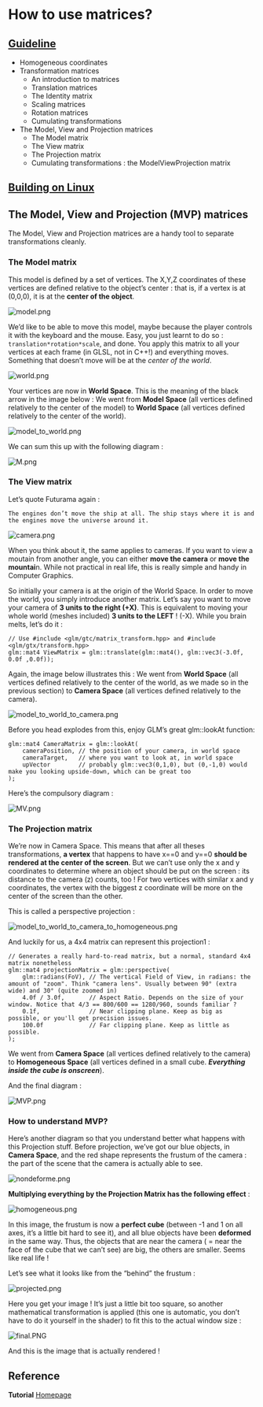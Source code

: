 # How to use matrices?

## [Guideline](http://www.opengl-tutorial.org/beginners-tutorials/tutorial-3-matrices/#transformation-matrices)
* Homogeneous coordinates
* Transformation matrices
    * An introduction to matrices
    * Translation matrices
    * The Identity matrix
    * Scaling matrices
    * Rotation matrices
    * Cumulating transformations
* The Model, View and Projection matrices
    * The Model matrix
    * The View matrix
    * The Projection matrix
    * Cumulating transformations : the ModelViewProjection matrix

## [Building on Linux](https://github.com/HugoNip/OpenGLLearning#building-on-linux)

## The Model, View and Projection (MVP) matrices
The Model, View and Projection matrices are a handy tool to separate transformations cleanly.

### The Model matrix
This model is defined by a set of vertices. The X,Y,Z coordinates of these vertices are defined relative to the object’s center : that is, if a vertex is at (0,0,0), it is at the **center of the object**.

![model.png](https://github.com/HugoNip/OpenGLLearning/blob/master/figures/model.png)

We’d like to be able to move this model, maybe because the player controls it with the keyboard and the mouse. Easy, you just learnt to do so : ```translation*rotation*scale```, and done. You apply this matrix to all your vertices at each frame (in GLSL, not in C++!) and everything moves. Something that doesn’t move will be at the *center of the world*.

![world.png](https://github.com/HugoNip/OpenGLLearning/blob/master/figures/world.png)

Your vertices are now in **World Space**. This is the meaning of the black arrow in the image below : We went from **Model Space** (all vertices defined relatively to the center of the model) to **World Space** (all vertices defined relatively to the center of the world).

![model_to_world.png](https://github.com/HugoNip/OpenGLLearning/blob/master/figures/model_to_world.png)

We can sum this up with the following diagram :

![M.png](https://github.com/HugoNip/OpenGLLearning/blob/master/figures/M.png)



### The View matrix

Let’s quote Futurama again :
```
The engines don’t move the ship at all. The ship stays where it is and the engines move the universe around it.
```

![camera.png](https://github.com/HugoNip/OpenGLLearning/blob/master/figures/camera.png)

When you think about it, the same applies to cameras. If you want to view a moutain from another angle, you can either **move the camera** or **move the mountai**n. While not practical in real life, this is really simple and handy in Computer Graphics.

So initially your camera is at the origin of the World Space. In order to move the world, you simply introduce another matrix. Let’s say you want to move your camera of **3 units to the right (+X)**. This is equivalent to moving your whole world (meshes included) **3 units to the LEFT** ! (-X). While you brain melts, let’s do it :

```
// Use #include <glm/gtc/matrix_transform.hpp> and #include <glm/gtx/transform.hpp>
glm::mat4 ViewMatrix = glm::translate(glm::mat4(), glm::vec3(-3.0f, 0.0f ,0.0f));
```

Again, the image below illustrates this : We went from **World Space** (all vertices defined relatively to the center of the world, as we made so in the previous section) to **Camera Space** (all vertices defined relatively to the camera).

![model_to_world_to_camera.png](https://github.com/HugoNip/OpenGLLearning/blob/master/figures/model_to_world_to_camera.png)

Before you head explodes from this, enjoy GLM’s great glm::lookAt function:

```
glm::mat4 CameraMatrix = glm::lookAt(
    cameraPosition, // the position of your camera, in world space
    cameraTarget,   // where you want to look at, in world space
    upVector        // probably glm::vec3(0,1,0), but (0,-1,0) would make you looking upside-down, which can be great too
);
```

Here’s the compulsory diagram :

![MV.png](https://github.com/HugoNip/OpenGLLearning/blob/master/figures/MV.png)



### The Projection matrix

We’re now in Camera Space. This means that after all theses transformations, **a vertex** that happens to have x==0 and y==0 **should be rendered at the center of the screen**. But we can’t use only the x and y coordinates to determine where an object should be put on the screen : its distance to the camera (z) counts, too ! For two vertices with similar x and y coordinates, the vertex with the biggest z coordinate will be more on the center of the screen than the other.

This is called a perspective projection :

![model_to_world_to_camera_to_homogeneous.png](https://github.com/HugoNip/OpenGLLearning/blob/master/figures/model_to_world_to_camera_to_homogeneous.png)

And luckily for us, a 4x4 matrix can represent this projection1 :

```
// Generates a really hard-to-read matrix, but a normal, standard 4x4 matrix nonetheless
glm::mat4 projectionMatrix = glm::perspective(
    glm::radians(FoV), // The vertical Field of View, in radians: the amount of "zoom". Think "camera lens". Usually between 90° (extra wide) and 30° (quite zoomed in)
    4.0f / 3.0f,       // Aspect Ratio. Depends on the size of your window. Notice that 4/3 == 800/600 == 1280/960, sounds familiar ?
    0.1f,              // Near clipping plane. Keep as big as possible, or you'll get precision issues.
    100.0f             // Far clipping plane. Keep as little as possible.
);
```

We went from **Camera Space** (all vertices defined relatively to the camera) to **Homogeneous Space** (all vertices defined in a small cube. ***Everything inside the cube is onscreen***).

And the final diagram :

![MVP.png](https://github.com/HugoNip/OpenGLLearning/blob/master/figures/MVP.png)

### How to understand MVP?

Here’s another diagram so that you understand better what happens with this Projection stuff. Before projection, we’ve got our blue objects, in **Camera Space**, and the red shape represents the frustum of the camera : the part of the scene that the camera is actually able to see.

![nondeforme.png](https://github.com/HugoNip/OpenGLLearning/blob/master/figures/nondeforme.png)

**Multiplying everything by the Projection Matrix has the following effect** :

![homogeneous.png](https://github.com/HugoNip/OpenGLLearning/blob/master/figures/homogeneous.png)

In this image, the frustum is now a **perfect cube** (between -1 and 1 on all axes, it’s a little bit hard to see it), and all blue objects have been **deformed** in the same way. Thus, the objects that are near the camera ( = near the face of the cube that we can’t see) are big, the others are smaller. Seems like real life !

Let’s see what it looks like from the “behind” the frustum :

![projected.png](https://github.com/HugoNip/OpenGLLearning/blob/master/figures/projected.png)

Here you get your image ! It’s just a little bit too square, so another mathematical transformation is applied (this one is automatic, you don’t have to do it yourself in the shader) to fit this to the actual window size :

![final.PNG](https://github.com/HugoNip/OpenGLLearning/blob/master/figures/final.PNG)

And this is the image that is actually rendered !


## Reference
**Tutorial** [Homepage](http://www.opengl-tutorial.org/beginners-tutorials/tutorial-3-matrices/)    
